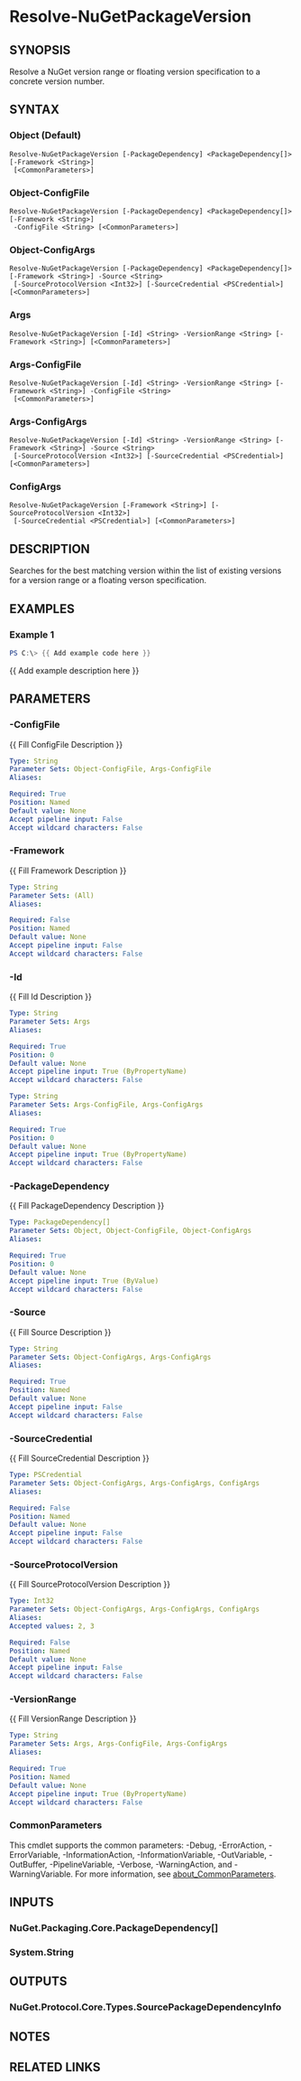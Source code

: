 ﻿---
external help file: NuGet.Powershell.dll-Help.xml
Module Name: NuGet.Powershell
online version:
schema: 2.0.0
---

# Resolve-NuGetPackageVersion

## SYNOPSIS
Resolve a NuGet version range or floating version specification to a concrete version number.

## SYNTAX

### Object (Default)
```
Resolve-NuGetPackageVersion [-PackageDependency] <PackageDependency[]> [-Framework <String>]
 [<CommonParameters>]
```

### Object-ConfigFile
```
Resolve-NuGetPackageVersion [-PackageDependency] <PackageDependency[]> [-Framework <String>]
 -ConfigFile <String> [<CommonParameters>]
```

### Object-ConfigArgs
```
Resolve-NuGetPackageVersion [-PackageDependency] <PackageDependency[]> [-Framework <String>] -Source <String>
 [-SourceProtocolVersion <Int32>] [-SourceCredential <PSCredential>] [<CommonParameters>]
```

### Args
```
Resolve-NuGetPackageVersion [-Id] <String> -VersionRange <String> [-Framework <String>] [<CommonParameters>]
```

### Args-ConfigFile
```
Resolve-NuGetPackageVersion [-Id] <String> -VersionRange <String> [-Framework <String>] -ConfigFile <String>
 [<CommonParameters>]
```

### Args-ConfigArgs
```
Resolve-NuGetPackageVersion [-Id] <String> -VersionRange <String> [-Framework <String>] -Source <String>
 [-SourceProtocolVersion <Int32>] [-SourceCredential <PSCredential>] [<CommonParameters>]
```

### ConfigArgs
```
Resolve-NuGetPackageVersion [-Framework <String>] [-SourceProtocolVersion <Int32>]
 [-SourceCredential <PSCredential>] [<CommonParameters>]
```

## DESCRIPTION
Searches for the best matching version within the list of existing versions for a version range or
a floating verson specification.

## EXAMPLES

### Example 1
```powershell
PS C:\> {{ Add example code here }}
```

{{ Add example description here }}

## PARAMETERS

### -ConfigFile
{{ Fill ConfigFile Description }}

```yaml
Type: String
Parameter Sets: Object-ConfigFile, Args-ConfigFile
Aliases:

Required: True
Position: Named
Default value: None
Accept pipeline input: False
Accept wildcard characters: False
```

### -Framework
{{ Fill Framework Description }}

```yaml
Type: String
Parameter Sets: (All)
Aliases:

Required: False
Position: Named
Default value: None
Accept pipeline input: False
Accept wildcard characters: False
```

### -Id
{{ Fill Id Description }}

```yaml
Type: String
Parameter Sets: Args
Aliases:

Required: True
Position: 0
Default value: None
Accept pipeline input: True (ByPropertyName)
Accept wildcard characters: False
```

```yaml
Type: String
Parameter Sets: Args-ConfigFile, Args-ConfigArgs
Aliases:

Required: True
Position: 0
Default value: None
Accept pipeline input: True (ByPropertyName)
Accept wildcard characters: False
```

### -PackageDependency
{{ Fill PackageDependency Description }}

```yaml
Type: PackageDependency[]
Parameter Sets: Object, Object-ConfigFile, Object-ConfigArgs
Aliases:

Required: True
Position: 0
Default value: None
Accept pipeline input: True (ByValue)
Accept wildcard characters: False
```

### -Source
{{ Fill Source Description }}

```yaml
Type: String
Parameter Sets: Object-ConfigArgs, Args-ConfigArgs
Aliases:

Required: True
Position: Named
Default value: None
Accept pipeline input: False
Accept wildcard characters: False
```

### -SourceCredential
{{ Fill SourceCredential Description }}

```yaml
Type: PSCredential
Parameter Sets: Object-ConfigArgs, Args-ConfigArgs, ConfigArgs
Aliases:

Required: False
Position: Named
Default value: None
Accept pipeline input: False
Accept wildcard characters: False
```

### -SourceProtocolVersion
{{ Fill SourceProtocolVersion Description }}

```yaml
Type: Int32
Parameter Sets: Object-ConfigArgs, Args-ConfigArgs, ConfigArgs
Aliases:
Accepted values: 2, 3

Required: False
Position: Named
Default value: None
Accept pipeline input: False
Accept wildcard characters: False
```

### -VersionRange
{{ Fill VersionRange Description }}

```yaml
Type: String
Parameter Sets: Args, Args-ConfigFile, Args-ConfigArgs
Aliases:

Required: True
Position: Named
Default value: None
Accept pipeline input: True (ByPropertyName)
Accept wildcard characters: False
```

### CommonParameters
This cmdlet supports the common parameters: -Debug, -ErrorAction, -ErrorVariable, -InformationAction, -InformationVariable, -OutVariable, -OutBuffer, -PipelineVariable, -Verbose, -WarningAction, and -WarningVariable. For more information, see [about_CommonParameters](http://go.microsoft.com/fwlink/?LinkID=113216).

## INPUTS

### NuGet.Packaging.Core.PackageDependency[]
### System.String
## OUTPUTS

### NuGet.Protocol.Core.Types.SourcePackageDependencyInfo
## NOTES

## RELATED LINKS
